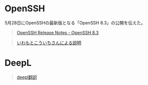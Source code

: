 # OpenSSH
5月28日にOpenSSHの最新版となる「OpenSSH 8.3」の公開を伝えた。

>[OpenSSH Release Notes - OpenSSH 8.3](https://www.openssh.com/txt/release-8.3)

>[いわもとこういちさんによる説明](https://twitter.com/ttdoda/status/1230520432974893057)

# DeepL

>[deepl翻訳](https://www.deepl.com/translator)